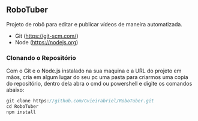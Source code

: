 ## RoboTuber

Projeto de robô para editar e publicar vídeos de maneira automatizada.

* Git (https://git-scm.com/)
* Node (https://nodejs.org)

### Clonando o Repositório
  Com o Git e o Node.js instalado na sua maquina e a URL do projeto em mãos, cria em algum lugar do seu pc uma pasta para criarmos uma copia do repositório, dentro dela abra o cmd ou powershell e digite os comandos abaixo:
  
```javascript
git clone https://github.com/Gvieirabriel/RoboTuber.git
cd RoboTuber
npm install
```
